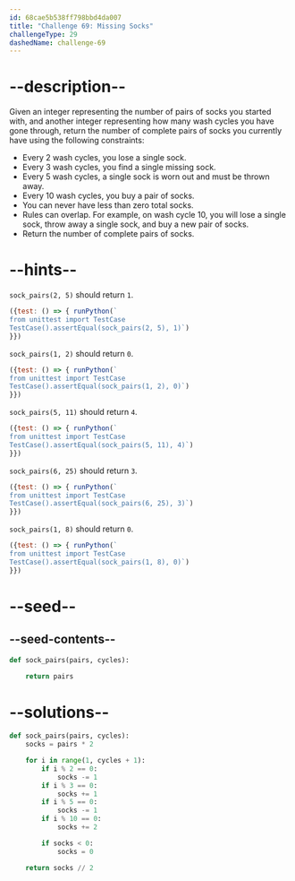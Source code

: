 ```yaml
---
id: 68cae5b538ff798bbd4da007
title: "Challenge 69: Missing Socks"
challengeType: 29
dashedName: challenge-69
---
```


# --description--

Given an integer representing the number of pairs of socks you started with, and another integer representing how many wash cycles you have gone through, return the number of complete pairs of socks you currently have using the following constraints:

- Every 2 wash cycles, you lose a single sock.
- Every 3 wash cycles, you find a single missing sock.
- Every 5 wash cycles, a single sock is worn out and must be thrown away.
- Every 10 wash cycles, you buy a pair of socks.
- You can never have less than zero total socks.
- Rules can overlap. For example, on wash cycle 10, you will lose a single sock, throw away a single sock, and buy a new pair of socks.
- Return the number of complete pairs of socks.

# --hints--

`sock_pairs(2, 5)` should return `1`.

```js
({test: () => { runPython(`
from unittest import TestCase
TestCase().assertEqual(sock_pairs(2, 5), 1)`)
}})
```

`sock_pairs(1, 2)` should return `0`.

```js
({test: () => { runPython(`
from unittest import TestCase
TestCase().assertEqual(sock_pairs(1, 2), 0)`)
}})
```

`sock_pairs(5, 11)` should return `4`.

```js
({test: () => { runPython(`
from unittest import TestCase
TestCase().assertEqual(sock_pairs(5, 11), 4)`)
}})
```

`sock_pairs(6, 25)` should return `3`.

```js
({test: () => { runPython(`
from unittest import TestCase
TestCase().assertEqual(sock_pairs(6, 25), 3)`)
}})
```

`sock_pairs(1, 8)` should return `0`.

```js
({test: () => { runPython(`
from unittest import TestCase
TestCase().assertEqual(sock_pairs(1, 8), 0)`)
}})
```

# --seed--

## --seed-contents--

```py
def sock_pairs(pairs, cycles):

    return pairs
```

# --solutions--

```py
def sock_pairs(pairs, cycles):
    socks = pairs * 2

    for i in range(1, cycles + 1):
        if i % 2 == 0:
            socks -= 1
        if i % 3 == 0:
            socks += 1
        if i % 5 == 0:
            socks -= 1
        if i % 10 == 0:
            socks += 2

        if socks < 0:
            socks = 0

    return socks // 2
```
